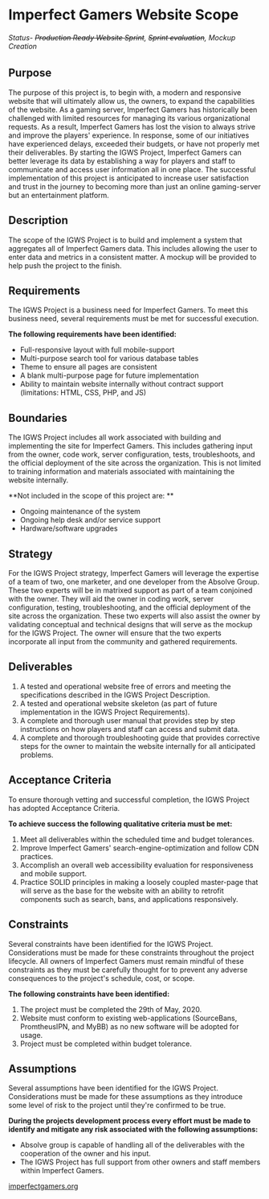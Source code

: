# Imperfect Gamers Website Scope
###### Status- ~~Production Ready Website Sprint~~, ~~Sprint evaluation~~, Mockup Creation

## Purpose
The purpose of this project is, to begin with, a modern and responsive website that will ultimately allow us, the owners, to expand the capabilities of the website. As a gaming server, Imperfect Gamers has historically been challenged with limited resources for managing its various organizational requests. As a result, Imperfect Gamers has lost the vision to always strive and improve the players' experience. In response, some of our initiatives have experienced delays, exceeded their budgets, or have not properly met their deliverables. By starting the IGWS Project, Imperfect Gamers can better leverage its data by establishing a way for players and staff to communicate and access user information all in one place. The successful implementation of this project is anticipated to increase user satisfaction and trust in the journey to becoming more than just an online gaming-server but an entertainment platform.

## Description
The scope of the IGWS Project is to build and implement a system that aggregates all of Imperfect Gamers data. This includes allowing the user to enter data and metrics in a consistent matter. A mockup will be provided to help push the project to the finish. 

## Requirements
The IGWS Project is a business need for Imperfect Gamers. To meet this business need, several requirements must be met for successful execution.

**The following requirements have been identified:**
- Full-responsive layout with full mobile-support
- Multi-purpose search tool for various database tables
- Theme to ensure all pages are consistent
- A blank multi-purpose page for future implementation
- Ability to maintain website internally without contract support (limitations: HTML, CSS, PHP, and JS)

## Boundaries
The IGWS Project includes all work associated with building and implementing the site for Imperfect Gamers. This includes gathering input from the owner, code work, server configuration, tests, troubleshoots, and the official deployment of the site across the organization. This is not limited to training information and materials associated with maintaining the website internally. 

**Not included in the scope of this project are: **
- Ongoing maintenance of the system
- Ongoing help desk and/or service support
- Hardware/software upgrades

## Strategy
For the IGWS Project strategy, Imperfect Gamers will leverage the expertise of a team of two, one marketer, and one developer from the Absolve Group. These two experts will be in matrixed support as part of a team conjoined with the owner. They will aid the owner in coding work, server configuration, testing, troubleshooting, and the official deployment of the site across the organization. These two experts will also assist the owner by validating conceptual and technical designs that will serve as the mockup for the IGWS Project. The owner will ensure that the two experts incorporate all input from the community and gathered requirements.

## Deliverables
1.  A tested and operational website free of errors and meeting the specifications described in the IGWS Project Description.
2. A tested and operational website skeleton (as part of future implementation in the IGWS Project Requirements). 
3. A complete and thorough user manual that provides step by step instructions on how players and staff can access and submit data.
4. A complete and thorough troubleshooting guide that provides corrective steps for the owner to maintain the website internally for all anticipated problems.

## Acceptance Criteria
To ensure thorough vetting and successful completion, the IGWS Project has adopted Acceptance Criteria.

**To achieve success the following qualitative criteria must be met:**
1. Meet all deliverables within the scheduled time and budget tolerances.
2. Improve Imperfect Gamers' search-engine-optimization and follow CDN practices.
3. Accomplish an overall web accessibility evaluation for responsiveness and mobile support.
4. Practice SOLID principles in making a loosely coupled master-page that will serve as the base for the website with an ability to retrofit components such as search, bans, and applications responsively.  

## Constraints
Several constraints have been identified for the IGWS Project. Considerations must be made for these constraints throughout the project lifecycle. All owners of Imperfect Gamers must remain mindful of these constraints as they must be carefully thought for to prevent any adverse consequences to the project's schedule, cost, or scope. 

**The following constraints have been identified:**
1. The project must be completed the 29th of May, 2020.
2. Website must conform to existing web-applications (SourceBans, PromtheusIPN, and MyBB) as no new software will be adopted for usage.
3. Project must be completed within budget tolerance.

## Assumptions
Several assumptions have been identified for the IGWS Project. Considerations must be made for these assumptions as they introduce some level of risk to the project until they're confirmed to be true.

**During the projects development process every effort must be made to identify and mitigate any risk associated with the following assumptions:**
- Absolve group is capable of handling all of the deliverables with the cooperation of the owner and his input.
- The IGWS Project has full support from other owners and staff members within Imperfect Gamers.



[imperfectgamers.org](https://imperfectgamers.org/ "imperfectgamers.org")
